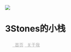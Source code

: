 <head>
	<link rel="shortcut icon" type="image/x-icon" href="https://ae01.alicdn.com/kf/H02ccd30fbc6f42b8b06a4be90edc5effr.png">
	<style>
	a:link{
	color:#ADADAD;
	}
	a:visited{
	color:#FFFFFF;
	}
	a:hover{
	color:#613030;
	}
	a:active{
	color:#272727;
	}
	</style>
	<link
          rel="stylesheet"
          href="https://cdn.jsdelivr.net/npm/@fortawesome/fontawesome-free/css/all.min.css"
        />
	<link rel="stylesheet" href="style.css">
</head>
<body>
	<div class="box">
		<img class="box-img" src="https://ae01.alicdn.com/kf/H02ccd30fbc6f42b8b06a4be90edc5effr.png"/>
		<h1>3Stones的小栈</h1>
		<h5></h5>
		<ul>
			<a href="blog.3stones.tk"><i class="fa fa-home fa-2x" aria-hidden="true"></i>&nbsp; 首页</a>
			<a class="list-group-item" href="#"><i class="fa fa-book fa-2x" aria-hidden="true"></i>&nbsp; 关于我</a>
		</ul>
	</div>
</body>
